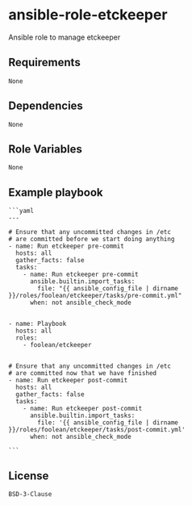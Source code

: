 # ansible-role-etckeeper

Ansible role to manage etckeeper


## Requirements

    None


## Dependencies

    None


## Role Variables

    None


## Example playbook

    ```yaml
    ---

    # Ensure that any uncommitted changes in /etc
    # are committed before we start doing anything
    - name: Run etckeeper pre-commit
      hosts: all
      gather_facts: false
      tasks:
        - name: Run etckeeper pre-commit
          ansible.builtin.import_tasks:
            file: "{{ ansible_config_file | dirname }}/roles/foolean/etckeeper/tasks/pre-commit.yml"
          when: not ansible_check_mode


    - name: Playbook
      hosts: all
      roles:
        - foolean/etckeeper


    # Ensure that any uncommitted changes in /etc
    # are committed now that we have finished
    - name: Run etckeeper post-commit
      hosts: all
      gather_facts: false
      tasks:
        - name: Run etckeeper post-commit
          ansible.builtin.import_tasks:
            file: '{{ ansible_config_file | dirname }}/roles/foolean/etckeeper/tasks/post-commit.yml'
          when: not ansible_check_mode

    ```



## License

    BSD-3-Clause

